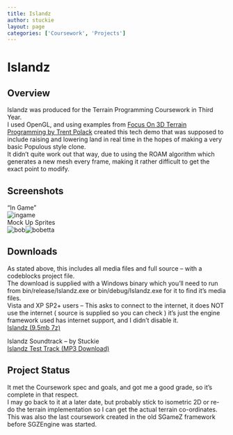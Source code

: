```yaml
---
title: Islandz
author: stuckie
layout: page
categories: ['Coursework', 'Projects']
---
```

# Islandz

## Overview

Islandz was produced for the Terrain Programming Coursework in Third Year.  
I used OpenGL, and using examples from [Focus On 3D Terrain Programming by Trent Polack][1] created this tech demo that was supposed to include raising and lowering land in real time in the hopes of making a very basic Populous style clone.  
It didn&#8217;t quite work out that way, due to using the ROAM algorithm which generates a new mesh every frame, making it rather difficult to get the exact point to modify.

## Screenshots

&#8220;In Game&#8221;  
![ingame][2]  
Mock Up Sprites  
![bob][3]![bobetta][4]  


## Downloads

As stated above, this includes all media files and full source &#8211; with a codeblocks project file.  
The download is supplied with a Windows binary which you&#8217;ll need to run from bin/release/Islandz.exe or bin/debug/Islandz.exe for it to find it&#8217;s media files.  
Vista and XP SP2+ users &#8211; This asks to connect to the internet, it does NOT use the internet ( source is supplied so you can check ) it&#8217;s just the engine framework used has internet support, and I didn&#8217;t disable it.  
[Islandz (9.5mb 7z)][5]

Islandz Soundtrack &#8211; by Stuckie  
[Islandz Test Track (MP3 Download)][6]

## Project Status

It met the Coursework spec and goals, and got me a good grade, so it&#8217;s complete in that respect.  
I may go back to it at a later date, but probably stick to isometric 2D or re-do the terrain implementation so I can get the actual terrain co-ordinates.  
This was also the last coursework created in the old SGameZ framework before SGZEngine was started.

 [1]: http://www.amazon.co.uk/gp/redirect.html?ie=UTF8&location=http%3A%2F%2Fwww.amazon.co.uk%2FFocus-Terrain-Programming-Game-Development%2Fdp%2F1592000282%3Fie%3DUTF8%26s%3Dbooks%26qid%3D1205008265%26sr%3D8-2&tag=sw08-21&linkCode=ur2&camp=1634&creative=6738
 [2]: /gamez/islandz/blah.png
 [3]: /gamez/islandz/bob.png
 [4]: /gamez/islandz/bobetta.png
 [5]: /gamez/islandz/Islandz.7z
 [6]: /music/Site%20Releases/IslandzTest.mp3